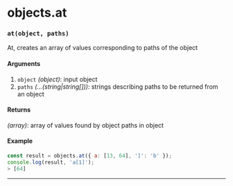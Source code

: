 # objects.at

<!-- div class="doc-container" -->

<!-- div -->


<!-- div -->

<h3 id="atobject-paths"><code>at(object, paths)</code></h3>

At, creates an array of values corresponding to paths of the object

#### Arguments
1. `object` *(object)*: input object
2. `paths` *(...(string|string&#91;&#93;))*: strings describing paths to be returned from an object

#### Returns
*(array)*: array of values found by object paths in object

#### Example
```js
const result = objects.at({ a: [13, 64], ']': 'b' });
console.log(result, 'a[1]');
> [64]
```
---

<!-- /div -->

<!-- /div -->

<!-- /div -->
